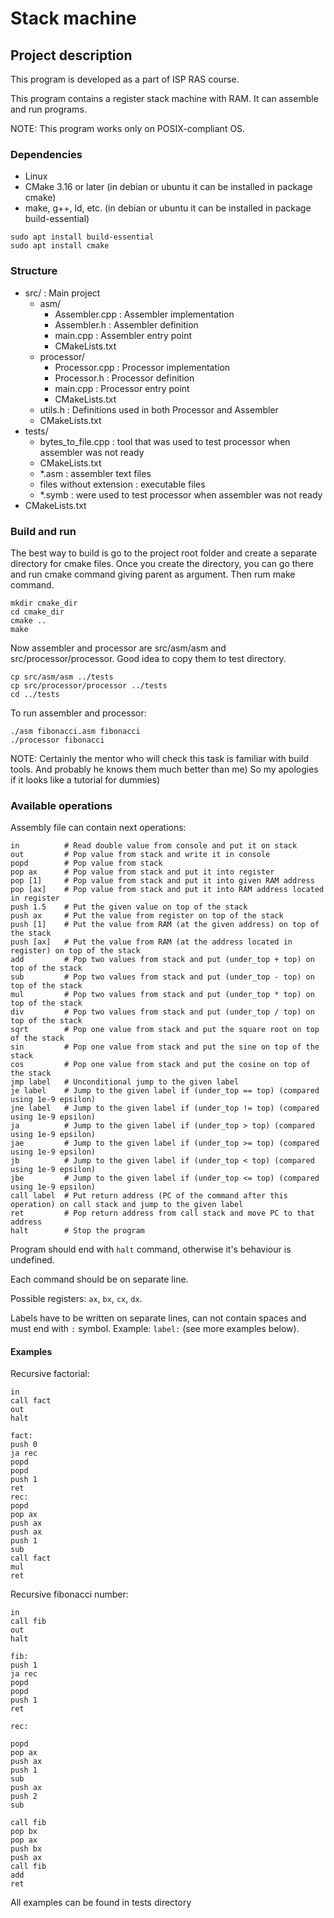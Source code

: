 # Stack machine

## Project description

This program is developed as a part of ISP RAS course.

This program contains a register stack machine with RAM. It can assemble and run programs.

NOTE: This program works only on POSIX-compliant OS.

### Dependencies
* Linux
* CMake 3.16 or later (in debian or ubuntu it can be installed in package cmake)
* make, g++, ld, etc. (in debian or ubuntu it can be installed in package build-essential)
```shell script
sudo apt install build-essential
sudo apt install cmake
```

### Structure

* src/ : Main project
    * asm/
        * Assembler.cpp : Assembler implementation
        * Assembler.h : Assembler definition
        * main.cpp : Assembler entry point
        * CMakeLists.txt
    * processor/
        * Processor.cpp : Processor implementation
        * Processor.h : Processor definition
        * main.cpp : Processor entry point
        * CMakeLists.txt
    * utils.h : Definitions used in both Processor and Assembler
    * CMakeLists.txt
* tests/ 
    * bytes_to_file.cpp : tool that was used to test processor when assembler was not ready
    * CMakeLists.txt
    * *.asm : assembler text files
    * files without extension : executable files
    * *.symb : were used to test processor when assembler was not ready  
* CMakeLists.txt

### Build and run

The best way to build is go to the project root folder and create a separate directory for cmake files.
Once you create the directory, you can go there and run cmake command giving parent as argument. 
Then rum make command.
```shell script
mkdir cmake_dir
cd cmake_dir
cmake ..
make
```
Now assembler and processor are src/asm/asm and src/processor/processor. Good idea to copy them to test
directory.
```shell script
cp src/asm/asm ../tests
cp src/processor/processor ../tests
cd ../tests
```
To run assembler and processor:
```shell script
./asm fibonacci.asm fibonacci
./processor fibonacci
```

NOTE: Certainly the mentor who will check this task is familiar with build tools. 
And probably he knows them much better than me)
So my apologies if it looks like a tutorial for dummies)

### Available operations

Assembly file can contain next operations:
```
in          # Read double value from console and put it on stack
out         # Pop value from stack and write it in console
popd        # Pop value from stack
pop ax      # Pop value from stack and put it into register
pop [1]     # Pop value from stack and put it into given RAM address
pop [ax]    # Pop value from stack and put it into RAM address located in register
push 1.5    # Put the given value on top of the stack
push ax     # Put the value from register on top of the stack
push [1]    # Put the value from RAM (at the given address) on top of the stack
push [ax]   # Put the value from RAM (at the address located in register) on top of the stack
add         # Pop two values from stack and put (under_top + top) on top of the stack
sub         # Pop two values from stack and put (under_top - top) on top of the stack
mul         # Pop two values from stack and put (under_top * top) on top of the stack
div         # Pop two values from stack and put (under_top / top) on top of the stack
sqrt        # Pop one value from stack and put the square root on top of the stack
sin         # Pop one value from stack and put the sine on top of the stack
cos         # Pop one value from stack and put the cosine on top of the stack
jmp label   # Unconditional jump to the given label
je label    # Jump to the given label if (under_top == top) (compared using 1e-9 epsilon)
jne label   # Jump to the given label if (under_top != top) (compared using 1e-9 epsilon)
ja          # Jump to the given label if (under_top > top) (compared using 1e-9 epsilon)
jae         # Jump to the given label if (under_top >= top) (compared using 1e-9 epsilon)
jb          # Jump to the given label if (under_top < top) (compared using 1e-9 epsilon)
jbe         # Jump to the given label if (under_top <= top) (compared using 1e-9 epsilon)
call label  # Put return address (PC of the command after this operation) on call stack and jump to the given label
ret         # Pop return address from call stack and move PC to that address
halt        # Stop the program
```

Program should end with `halt` command, otherwise it's behaviour is undefined.

Each command should be on separate line.

Possible registers: `ax`, `bx`, `cx`, `dx`.

Labels have to be written on separate lines, can not contain spaces and must end with `:` symbol. Example: `label:` 
(see more examples below).

#### Examples

Recursive factorial:
```
in
call fact
out
halt

fact:
push 0
ja rec
popd
popd
push 1
ret
rec:
popd
pop ax
push ax
push ax
push 1
sub
call fact
mul
ret
```

Recursive fibonacci number:
```
in
call fib
out
halt

fib:
push 1
ja rec
popd
popd
push 1
ret

rec:

popd
pop ax
push ax
push 1
sub
push ax
push 2
sub

call fib
pop bx
pop ax
push bx
push ax
call fib
add
ret
```

All examples can be found in tests directory